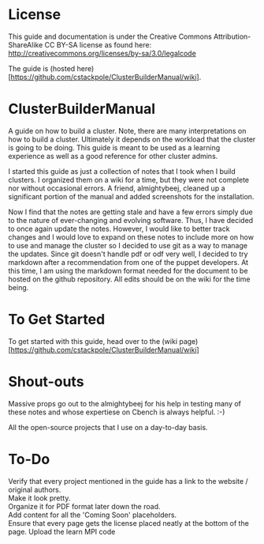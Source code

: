 ﻿License
=======

This guide and documentation is under the Creative Commons Attribution-ShareAlike CC BY-SA license as found here: http://creativecommons.org/licenses/by-sa/3.0/legalcode

The guide is (hosted here)[https://github.com/cstackpole/ClusterBuilderManual/wiki].

ClusterBuilderManual
====================

A guide on how to build a cluster. Note, there are many interpretations on how to build a cluster. Ultimately it depends on the workload that the cluster is going to be doing. This guide is meant to be used as a learning experience as well as a good reference for other cluster admins.

I started this guide as just a collection of notes that I took when I build clusters. I organized them on a wiki for a time, but they were not complete nor without occasional errors. A friend, almightybeej, cleaned up a significant portion of the manual and added screenshots for the installation.

Now I find that the notes are getting stale and have a few errors simply due to the nature of ever-changing and evolving software. Thus, I have decided to once again update the notes. However, I would like to better track changes and I would love to expand on these notes to include more on how to use and manage the cluster so I decided to use git as a way to manage the updates. Since git doesn't handle pdf or odf very well, I decided to try markdown after a recommendation from one of the puppet developers. At this time, I am using the markdown format needed for the document to be hosted on the github repository. All edits should be on the wiki for the time being.

To Get Started
==============
To get started with this guide, head over to the (wiki page)[https://github.com/cstackpole/ClusterBuilderManual/wiki]

Shout-outs
==========

Massive props go out to the almightybeej for his help in testing many of these notes and whose expertiese on Cbench is always helpful. :-)  

All the open-source projects that I use on a day-to-day basis. 

To-Do
=====

Verify that every project mentioned in the guide has a link to the website / original authors.  
Make it look pretty.  
Organize it for PDF format later down the road.  
Add content for all the 'Coming Soon' placeholders.  
Ensure that every page gets the license placed neatly at the bottom of the page.
Upload the learn MPI code
